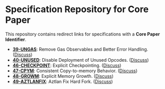 # Specification Repository for Core Paper

This repository contains redirect links for specifications with a **Core
Paper Identifier**.

* **[39-UNGAS](https://specs.corepaper.org/39-ungas)**: Remove Gas
  Observables and Better Error
  Handling. ([Discuss](https://specs.corepaper.org/39-ungas/discuss))
* **[40-UNUSED](https://specs.corepaper.org/40-unused)**: Disable
  Deployment of Unused
  Opcodes. ([Discuss](https://specs.corepaper.org/40-unused/discuss))
* **[46-CHECKPOINT](https://specs.corepaper.org/46-checkpoint)**:
  Explicit
  Checkpointing. ([Discuss](https://specs.corepaper.org/46-checkpoint/discuss))
* **[47-CPYM](https://specs.corepaper.org/47-cpym)**: Consistent
  Copy-to-memory
  Behavior. ([Discuss](https://specs.corepaper.org/47-cpym/discuss))
* **[48-GROWM](https://specs.corepaper.org/48-growm)**: Explicit
  Memory
  Growth. ([Discuss](https://specs.corepaper.org/48-growm/discuss))
* **[49-AZTLANFIX](https://specs.corepaper.org/49-aztlanfix)**: Aztlan
  Fix Hard
  Fork. ([Discuss](https://specs.corepaper.org/49-aztlanfix/discuss))
